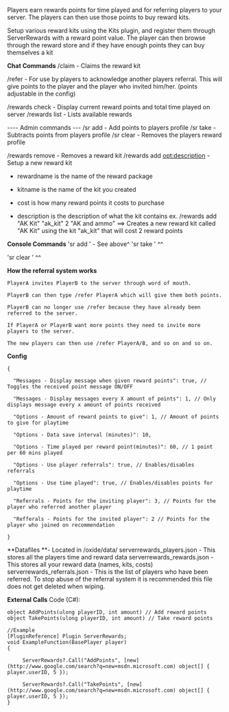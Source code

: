Players earn rewards points for time played and for referring players to your server. The players can then use those points to buy reward kits.

Setup various reward kits using the Kits plugin, and register them through ServerRewards with a reward point value. The player can then browse through the reward store and if they have enough points they can buy themselves a kit

**Chat Commands**
/claim <name> - Claims the reward kit

/refer <playername> - For use by players to acknowledge another players referral. This will give points to the player and the player who invited him/her. (points adjustable in the config)

/rewards check - Display current reward points and total time played on server
/rewards list - Lists available rewards

---- Admin commands ---
/sr add <playername> <amount> - Add points to players profile
/sr take <playername> <amount> - Subtracts points from players profile
/sr clear <playername> - Removes the players reward profile

/rewards remove <rewardname> - Removes a reward kit
/rewards add <rewardname> <kitname> <cost> <opt:description> - Setup a new reward kit

- rewardname is the name of the reward package

- kitname is the name of the kit you created

- cost is how many reward points it costs to purchase

- description is the description of what the kit contains
ex. /rewards add "AK Kit" "ak_kit" 2 "AK and ammo" ==> Creates a new reward kit called "AK Kit" using the kit "ak_kit" that will cost 2 reward points

**Console Commands**
'sr add <playername> <amount>' - See above^
'sr take <playername> <amount>'  ^^

'sr clear <playername>'                   ^^

**How the referral system works**

````
PlayerA invites PlayerB to the server through word of mouth.

PlayerB can then type /refer PlayerA which will give them both points.

PlayerB can no longer use /refer because they have already been referred to the server.

If PlayerA or PlayerB want more points they need to invite more players to the server.

The new players can then use /refer PlayerA/B, and so on and so on.
````



**Config**

````
{

  "Messages - Display message when given reward points": true, // Toggles the received point message ON/OFF

  "Messages - Display messages every X amount of points": 1, // Only displays message every x amount of points received

  "Options - Amount of reward points to give": 1, // Amount of points to give for playtime

  "Options - Data save interval (minutes)": 10,

  "Options - Time played per reward point(minutes)": 60, // 1 point per 60 mins played

  "Options - Use player referrals": true, // Enables/disables referrals

  "Options - Use time played": true, // Enables/disables points for playtime

  "Referrals - Points for the inviting player": 3, // Points for the player who referred another player

  "Refferals - Points for the invited player": 2 // Points for the player who joined on recommendation

}
````


**Datafiles **- Located in /oxide/data/
serverrewards_players.json - This stores all the players time and reward data
serverrewards_rewards.json - This stores all your reward data (names, kits, costs)
serverrewards_referrals.json - This is the list of players who have been referred. To stop abuse of the referral system it is recommended this file does not get deleted when wiping.

**External Calls**
Code (C#):
````
object AddPoints(ulong playerID, int amount) // Add reward points
object TakePoints(ulong playerID, int amount) // Take reward points

//Example
[PluginReference] Plugin ServerRewards;
void ExampleFunction(BasePlayer player)
{

     ServerRewards?.Call("AddPoints", [new](http://www.google.com/search?q=new+msdn.microsoft.com) object[] { player.userID, 5 });

     ServerRewards?.Call("TakePoints", [new](http://www.google.com/search?q=new+msdn.microsoft.com) object[] { player.userID, 5 });
}
````